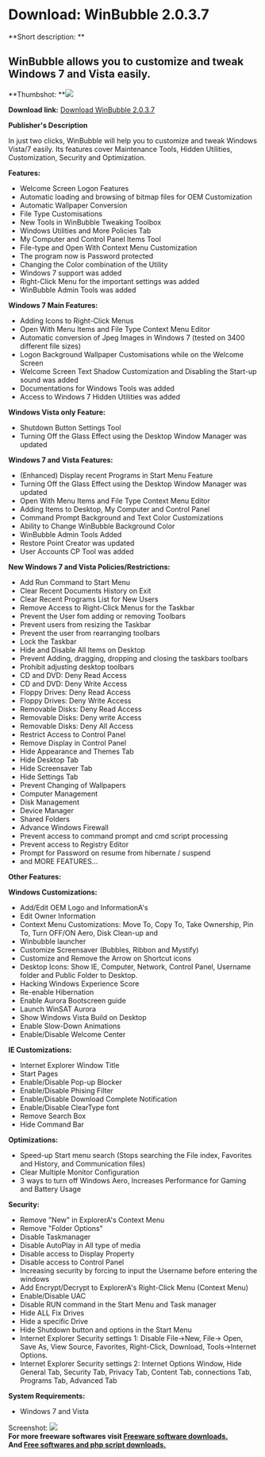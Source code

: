# Download: WinBubble 2.0.3.7

**Short description: **

## WinBubble allows you to customize and tweak Windows 7 and Vista easily.

  
**Thumbshot: **![](http://www.freewarefiles.com/screenshot/winbubble2_md.jpg)   
  
**Download link:** [Download WinBubble 2.0.3.7](http://freesoftwares.boysofts.com/WinBubble_program_37959.html)  
  

**Publisher's Description**  
  

In just two clicks, WinBubble will help you to customize and tweak Windows
Vista/7 easily. Its features cover Maintenance Tools, Hidden Utilities,
Customization, Security and Optimization.

**Features:**

  * Welcome Screen Logon Features 
  * Automatic loading and browsing of bitmap files for OEM Customization 
  * Automatic Wallpaper Conversion 
  * File Type Customisations 
  * New Tools in WinBubble Tweaking Toolbox 
  * Windows Utilities and More Policies Tab 
  * My Computer and Control Panel Items Tool 
  * File-type and Open With Context Menu Customization 
  * The program now is Password protected 
  * Changing the Color combination of the Utility 
  * Windows 7 support was added 
  * Right-Click Menu for the important settings was added 
  * WinBubble Admin Tools was added 

**Windows 7 Main Features:**

  * Adding Icons to Right-Click Menus 
  * Open With Menu Items and File Type Context Menu Editor 
  * Automatic conversion of Jpeg Images in Windows 7 (tested on 3400 different file sizes) 
  * Logon Background Wallpaper Customisations while on the Welcome Screen 
  * Welcome Screen Text Shadow Customization and Disabling the Start-up sound was added 
  * Documentations for Windows Tools was added 
  * Access to Windows 7 Hidden Utilities was added 

**Windows Vista only Feature:**

  * Shutdown Button Settings Tool 
  * Turning Off the Glass Effect using the Desktop Window Manager was updated 

**Windows 7 and Vista Features:**

  * (Enhanced) Display recent Programs in Start Menu Feature 
  * Turning Off the Glass Effect using the Desktop Window Manager was updated 
  * Open With Menu Items and File Type Context Menu Editor 
  * Adding Items to Desktop, My Computer and Control Panel 
  * Command Prompt Background and Text Color Customizations 
  * Ability to Change WinBubble Background Color 
  * WinBubble Admin Tools Added 
  * Restore Point Creator was updated 
  * User Accounts CP Tool was added 

**New Windows 7 and Vista Policies/Restrictions:**

  * Add Run Command to Start Menu 
  * Clear Recent Documents History on Exit 
  * Clear Recent Programs List for New Users 
  * Remove Access to Right-Click Menus for the Taskbar 
  * Prevent the User fom adding or removing Toolbars 
  * Prevent users from resizing the Taskbar 
  * Prevent the user from rearranging toolbars 
  * Lock the Taskbar 
  * Hide and Disable All Items on Desktop 
  * Prevent Adding, dragging, dropping and closing the taskbars toolbars 
  * Prohibit adjusting desktop toolbars 
  * CD and DVD: Deny Read Access 
  * CD and DVD: Deny Write Access 
  * Floppy Drives: Deny Read Access 
  * Floppy Drives: Deny Write Access 
  * Removable Disks: Deny Read Access 
  * Removable Disks: Deny write Access 
  * Removable Disks: Deny All Access 
  * Restrict Access to Control Panel 
  * Remove Display in Control Panel 
  * Hide Appearance and Themes Tab 
  * Hide Desktop Tab 
  * Hide Screensaver Tab 
  * Hide Settings Tab 
  * Prevent Changing of Wallpapers 
  * Computer Management 
  * Disk Management 
  * Device Manager 
  * Shared Folders 
  * Advance Windows Firewall 
  * Prevent access to command prompt and cmd script processing 
  * Prevent access to Registry Editor 
  * Prompt for Password on resume from hibernate / suspend 
  * and MORE FEATURES... 

**Other Features:**

**Windows Customizations:**

  * Add/Edit OEM Logo and InformationA's 
  * Edit Owner Information 
  * Context Menu Customizations: Move To, Copy To, Take Ownership, Pin To, Turn OFF/ON Aero, Disk Clean-up and 
  * Winbubble launcher 
  * Customize Screensaver (Bubbles, Ribbon and Mystify) 
  * Customize and Remove the Arrow on Shortcut icons 
  * Desktop Icons: Show IE, Computer, Network, Control Panel, Username folder and Public Folder to Desktop. 
  * Hacking Windows Experience Score 
  * Re-enable Hibernation 
  * Enable Aurora Bootscreen guide 
  * Launch WinSAT Aurora 
  * Show Windows Vista Build on Desktop 
  * Enable Slow-Down Animations 
  * Enable/Disable Welcome Center 

**IE Customizations:**

  * Internet Explorer Window Title 
  * Start Pages 
  * Enable/Disable Pop-up Blocker 
  * Enable/Disable Phising Filter 
  * Enable/Disable Download Complete Notification 
  * Enable/Disable ClearType font 
  * Remove Search Box 
  * Hide Command Bar 

**Optimizations:**

  * Speed-up Start menu search (Stops searching the File index, Favorites and History, and Communication files) 
  * Clear Multiple Monitor Configuration 
  * 3 ways to turn off Windows Aero, Increases Performance for Gaming and Battery Usage 

**Security:**

  * Remove "New" in ExplorerA's Context Menu 
  * Remove "Folder Options" 
  * Disable Taskmanager 
  * Disable AutoPlay in All type of media 
  * Disable access to Display Property 
  * Disable access to Control Panel 
  * Increasing security by forcing to input the Username before entering the windows 
  * Add Encrypt/Decrypt to ExplorerA's Right-Click Menu (Context Menu) 
  * Enable/Disable UAC 
  * Disable RUN command in the Start Menu and Task manager 
  * Hide ALL Fix Drives 
  * Hide a specific Drive 
  * Hide Shutdown button and options in the Start Menu 
  * Internet Explorer Security settings 1: Disable File->New, File-> Open, Save As, View Source, Favorites, Right-Click, Download, Tools->Internet Options. 
  * Internet Explorer Security settings 2: Internet Options Window, Hide General Tab, Security Tab, Privacy Tab, Content Tab, connections Tab, Programs Tab, Advanced Tab 

**System Requirements:**

  * Windows 7 and Vista 

  
  
Screenshot: ![](http://www.freewarefiles.com/screenshot/winbubble2.jpg)  
**For more freeware softwares visit [Freeware software downloads.](http://freesoftwares.boysofts.com/)**   
**And [Free softwares and php script downloads.](http://www.boysofts.com/)**

